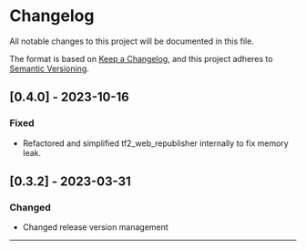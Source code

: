 # Changelog
All notable changes to this project will be documented in this file.

The format is based on [Keep a Changelog](https://keepachangelog.com/en/1.0.0/),
and this project adheres to [Semantic Versioning](https://semver.org/spec/v2.0.0.html).

## [0.4.0] - 2023-10-16

### Fixed

- Refactored and simplified tf2_web_republisher internally to fix memory leak.


## [0.3.2] - 2023-03-31

### Changed

- Changed release version management

***
